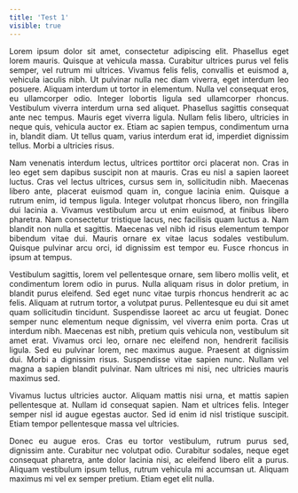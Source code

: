 ```yaml
---
title: 'Test 1'
visible: true
---
```


<p style="text-align: justify;">Lorem ipsum dolor sit amet, consectetur adipiscing elit. Phasellus eget lorem mauris. Quisque at vehicula massa. Curabitur ultrices purus vel felis semper, vel rutrum mi ultrices. Vivamus felis felis, convallis et euismod a, vehicula iaculis nibh. Ut pulvinar nulla nec diam viverra, eget interdum leo posuere. Aliquam interdum ut tortor in elementum. Nulla vel consequat eros, eu ullamcorper odio. Integer lobortis ligula sed ullamcorper rhoncus. Vestibulum viverra interdum urna sed aliquet. Phasellus sagittis consequat ante nec tempus. Mauris eget viverra ligula. Nullam felis libero, ultricies in neque quis, vehicula auctor ex. Etiam ac sapien tempus, condimentum urna in, blandit diam. Ut tellus quam, varius interdum erat id, imperdiet dignissim tellus. Morbi a ultricies risus.</p>
<p style="text-align: justify;">Nam venenatis interdum lectus, ultrices porttitor orci placerat non. Cras in leo eget sem dapibus suscipit non at mauris. Cras eu nisl a sapien laoreet luctus. Cras vel lectus ultrices, cursus sem in, sollicitudin nibh. Maecenas libero ante, placerat euismod quam in, congue lacinia enim. Quisque a rutrum enim, id tempus ligula. Integer volutpat rhoncus libero, non fringilla dui lacinia a. Vivamus vestibulum arcu ut enim euismod, at finibus libero pharetra. Nam consectetur tristique lacus, nec facilisis quam luctus a. Nam blandit non nulla et sagittis. Maecenas vel nibh id risus elementum tempor bibendum vitae dui. Mauris ornare ex vitae lacus sodales vestibulum. Quisque pulvinar arcu orci, id dignissim est tempor eu. Fusce rhoncus in ipsum at tempus.</p>
<p style="text-align: justify;">Vestibulum sagittis, lorem vel pellentesque ornare, sem libero mollis velit, et condimentum lorem odio in purus. Nulla aliquam risus in dolor pretium, in blandit purus eleifend. Sed eget nunc vitae turpis rhoncus hendrerit ac ac felis. Aliquam at rutrum tortor, a volutpat purus. Pellentesque eu dui sit amet quam sollicitudin tincidunt. Suspendisse laoreet ac arcu ut feugiat. Donec semper nunc elementum neque dignissim, vel viverra enim porta. Cras ut interdum nibh. Maecenas est nibh, pretium quis vehicula non, vestibulum sit amet erat. Vivamus orci leo, ornare nec eleifend non, hendrerit facilisis ligula. Sed eu pulvinar lorem, nec maximus augue. Praesent at dignissim dui. Morbi a dignissim risus. Suspendisse vitae sapien nunc. Nullam vel magna a sapien blandit pulvinar. Nam ultrices mi nisi, nec ultricies mauris maximus sed.</p>
<p style="text-align: justify;">Vivamus luctus ultricies auctor. Aliquam mattis nisi urna, et mattis sapien pellentesque at. Nullam id consequat sapien. Nam et ultrices felis. Integer semper nisl id augue egestas auctor. Sed id enim id nisl tristique suscipit. Etiam tempor pellentesque massa vel ultricies.</p>
<p style="text-align: justify;">Donec eu augue eros. Cras eu tortor vestibulum, rutrum purus sed, dignissim ante. Curabitur nec volutpat odio. Curabitur sodales, neque eget consequat pharetra, ante dolor lacinia nisi, ac eleifend libero elit a purus. Aliquam vestibulum ipsum tellus, rutrum vehicula mi accumsan ut. Aliquam maximus mi vel ex semper pretium. Etiam eget elit nulla.</p>